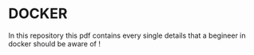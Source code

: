 # DOCKER
In this repository this pdf contains every single details that a begineer in docker should be aware of !
